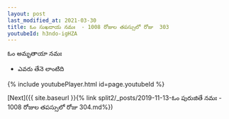 ```yaml
---
layout: post
last_modified_at: 2021-03-30
title: ఓం సుఖదాయ నమః  - 1008 రోజుల తపస్సులో రోజు  303
youtubeId: h3ndo-igHZA
---
```

 
 
 ఓం అమృతాయా నమః  
 
 -  ఎవరు తేనె లాంటిది 
 
  
 
  
 
 
 
 
 
 


{% include youtubePlayer.html id=page.youtubeId %}
 
[Next]({{ site.baseurl }}{% link  split2/_posts/2019-11-13-ఓం పురుజితే నమః  - 1008 రోజుల తపస్సులో రోజు  304.md%})
 
